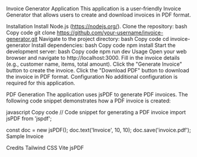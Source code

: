 Invoice Generator Application
This application is a user-friendly Invoice Generator that allows users to create and download invoices in PDF format.

Installation
Install Node.js (https://nodejs.org/).
Clone the repository:
bash
Copy code
git clone https://github.com/your-username/invoice-generator.git
Navigate to the project directory:
bash
Copy code
cd invoice-generator
Install dependencies:
bash
Copy code
npm install
Start the development server:
bash
Copy code
npm run dev
Usage
Open your web browser and navigate to http://localhost:3000.
Fill in the invoice details (e.g., customer name, items, total amount).
Click the "Generate Invoice" button to create the invoice.
Click the "Download PDF" button to download the invoice in PDF format.
Configuration
No additional configuration is required for this application.

PDF Generation
The application uses jsPDF to generate PDF invoices. The following code snippet demonstrates how a PDF invoice is created:

javascript
Copy code
// Code snippet for generating a PDF invoice
import jsPDF from 'jspdf';

const doc = new jsPDF();
doc.text('Invoice', 10, 10);
doc.save('invoice.pdf');
Sample Invoice

Credits
Tailwind CSS
Vite
jsPDF
